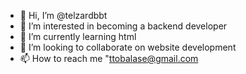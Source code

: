 - 👋 Hi, I’m @telzardbbt
- 👀 I’m interested in becoming a backend developer
- 🌱 I’m currently learning html
- 💞️ I’m looking to collaborate on website development
- 📫 How to reach me "ttobalase@gmail.com

<!---
telzardbbt/telzardbbt is a ✨ special ✨ repository because its `README.md` (this file) appears on your GitHub profile.
You can click the Preview link to take a look at your changes.
--->
